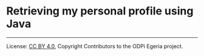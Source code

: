 <!-- SPDX-License-Identifier: CC-BY-4.0 -->
<!-- Copyright Contributors to the ODPi Egeria project. -->

# Retrieving my personal profile using Java





----
License: [CC BY 4.0](https://creativecommons.org/licenses/by/4.0/),
Copyright Contributors to the ODPi Egeria project.